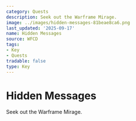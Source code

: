 ```yaml
---
category: Quests
description: Seek out the Warframe Mirage.
image: ../images/hidden-messages-81beae8ca6.png
last_updated: '2025-09-17'
name: Hidden Messages
source: WFCD
tags:
- Key
- Quests
tradable: false
type: Key
---
```


# Hidden Messages

Seek out the Warframe Mirage.

